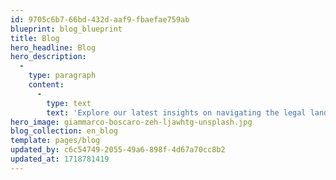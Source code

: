```yaml
---
id: 9705c6b7-66bd-432d-aaf9-fbaefae759ab
blueprint: blog_blueprint
title: Blog
hero_headline: Blog
hero_description:
  -
    type: paragraph
    content:
      -
        type: text
        text: 'Explore our latest insights on navigating the legal landscape.'
hero_image: giammarco-boscaro-zeh-ljawhtg-unsplash.jpg
blog_collection: en_blog
template: pages/blog
updated_by: c6c54749-2055-49a6-898f-4d67a70cc8b2
updated_at: 1718781419
---
```

